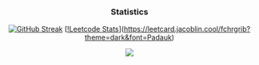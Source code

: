 <div align="center">
  <h3>Statistics</h3>

  
  [![GitHub Streak](https://streak-stats.demolab.com?user=fchrgrib&theme=github-dark-blue)](https://git.io/streak-stats)
  [[!Leetcode Stats](https://leetcard.jacoblin.cool/fchrgrib?theme=dark&font=Padauk)](https://leetcard.jacoblin.cool/fchrgrib?theme=dark&font=Padauk)
  
  
  
  <p margin-top: 20px/>
  <p align="center">
  <a href="https://skillicons.dev">
    <img src="https://skillicons.dev/icons?i=java,kotlin,androidstudio,sqlite,py,go,git,github" />
  </a>
</p>

 
